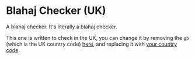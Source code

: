 # Blahaj Checker (UK)
A blahaj checker. It's literally a blahaj checker. 

This one is written to check in the UK, you can change it by removing the `gb` (which is the UK country code) [here](https://github.com/IKEAStock/blahaj-checker/blob/main/pages/api/stores.js#L4), and replacing it with [your country code](https://ikeastock.xyz).
